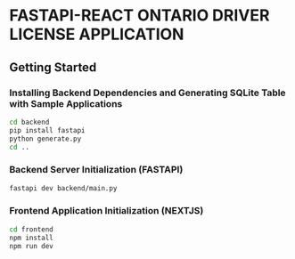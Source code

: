 # FASTAPI-REACT ONTARIO DRIVER LICENSE APPLICATION

## Getting Started

### Installing Backend Dependencies and Generating SQLite Table with Sample Applications

```bash
cd backend
pip install fastapi
python generate.py
cd ..
```

### Backend Server Initialization (FASTAPI)

```bash
fastapi dev backend/main.py
```

### Frontend Application Initialization (NEXTJS)

```bash
cd frontend
npm install
npm run dev
```
